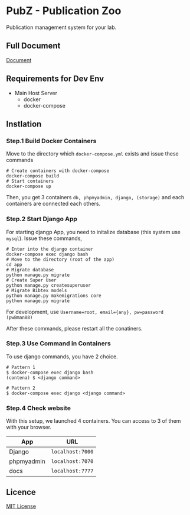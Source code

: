 # PubZ - Publication Zoo
Publication management system for your lab.


## Full Document
[Document](https://getty708.github.io/PubZ/mkdocs/site/)


## Requirements for Dev Env
+ Main Host Server
  + docker
  + docker-compose
  



## Instlation
### Step.1 Build Docker Containers
Move to the directory which `docker-compose.yml` exists and issue these commands
```
# Create containers with docker-compose
docker-compose build
# Start containers
docker-compose up 
```
Then, you get 3 containers `db, phpmyadmin, django, (storage)` and each containers are connected each others.


### Step.2 Start Django App
For starting djangp App, you need to initalize database (this system use `mysql`). Issue these commands,

```
# Enter into the django container
docker-compose exec django bash
# Move to the directory (root of the app)
cd app
# Migrate database
python manage.py migrate
# Create Super User
python manage.py createsuperuser
# Migrate Bibtex models
python manage.py makemigrations core
python manage.py migrate
```

For development, use `Username=root, email={any}, pw=password (pwBman88)`

After these commands, please restart all the conatiners.


### Step.3 Use Command in Containers
To use django commands, you have 2 choice.

```
# Pattern 1
$ docker-compose exec django bash
(contena) $ <django command>
```

```
# Pattern 2
$ docker-compose exec django <django command>
```



### Step.4 Check website
With this setup, we launched 4 containers. You can access to 3 of them with your browser.

| App        | URL              |
|------------|------------------|
| Django     | `localhost:7000` |
| phpmyadmin | `localhost:7070` |
| docs       | `localhost:7777` |



## Licence
[MIT License](./LICENSE)

